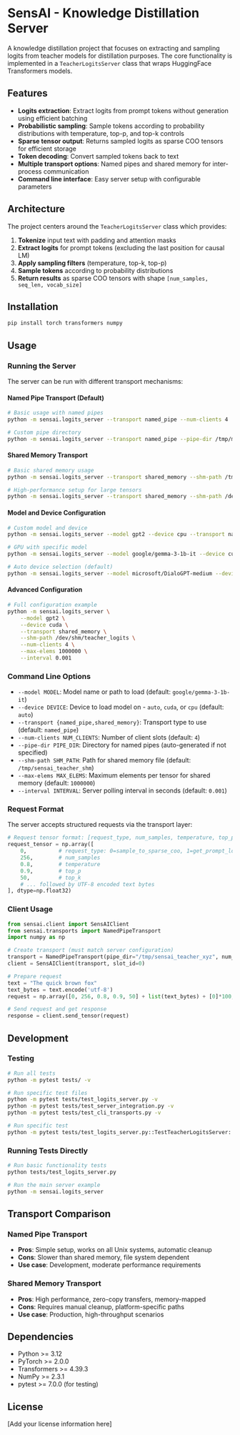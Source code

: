 # SensAI - Knowledge Distillation Server

A knowledge distillation project that focuses on extracting and sampling logits from teacher models for distillation purposes. The core functionality is implemented in a `TeacherLogitsServer` class that wraps HuggingFace Transformers models.

## Features

- **Logits extraction**: Extract logits from prompt tokens without generation using efficient batching
- **Probabilistic sampling**: Sample tokens according to probability distributions with temperature, top-p, and top-k controls
- **Sparse tensor output**: Returns sampled logits as sparse COO tensors for efficient storage
- **Token decoding**: Convert sampled tokens back to text
- **Multiple transport options**: Named pipes and shared memory for inter-process communication
- **Command line interface**: Easy server setup with configurable parameters

## Architecture

The project centers around the `TeacherLogitsServer` class which provides:

1. **Tokenize** input text with padding and attention masks
2. **Extract logits** for prompt tokens (excluding the last position for causal LM)
3. **Apply sampling filters** (temperature, top-k, top-p)
4. **Sample tokens** according to probability distributions
5. **Return results** as sparse COO tensors with shape `[num_samples, seq_len, vocab_size]`

## Installation

```bash
pip install torch transformers numpy
```

## Usage

### Running the Server

The server can be run with different transport mechanisms:

#### Named Pipe Transport (Default)
```bash
# Basic usage with named pipes
python -m sensai.logits_server --transport named_pipe --num-clients 4

# Custom pipe directory
python -m sensai.logits_server --transport named_pipe --pipe-dir /tmp/my_pipes --num-clients 2
```

#### Shared Memory Transport
```bash
# Basic shared memory usage
python -m sensai.logits_server --transport shared_memory --shm-path /tmp/my_shm --max-elems 2000000

# High-performance setup for large tensors
python -m sensai.logits_server --transport shared_memory --shm-path /dev/shm/sensai --max-elems 5000000 --num-clients 8
```

#### Model and Device Configuration
```bash
# Custom model and device
python -m sensai.logits_server --model gpt2 --device cpu --transport named_pipe

# GPU with specific model
python -m sensai.logits_server --model google/gemma-3-1b-it --device cuda --transport shared_memory

# Auto device selection (default)
python -m sensai.logits_server --model microsoft/DialoGPT-medium --device auto
```

#### Advanced Configuration
```bash
# Full configuration example
python -m sensai.logits_server \
    --model gpt2 \
    --device cuda \
    --transport shared_memory \
    --shm-path /dev/shm/teacher_logits \
    --num-clients 4 \
    --max-elems 1000000 \
    --interval 0.001
```

### Command Line Options

- `--model MODEL`: Model name or path to load (default: `google/gemma-3-1b-it`)
- `--device DEVICE`: Device to load model on - `auto`, `cuda`, or `cpu` (default: `auto`)
- `--transport {named_pipe,shared_memory}`: Transport type to use (default: `named_pipe`)
- `--num-clients NUM_CLIENTS`: Number of client slots (default: `4`)
- `--pipe-dir PIPE_DIR`: Directory for named pipes (auto-generated if not specified)
- `--shm-path SHM_PATH`: Path for shared memory file (default: `/tmp/sensai_teacher_shm`)
- `--max-elems MAX_ELEMS`: Maximum elements per tensor for shared memory (default: `1000000`)
- `--interval INTERVAL`: Server polling interval in seconds (default: `0.001`)

### Request Format

The server accepts structured requests via the transport layer:

```python
# Request tensor format: [request_type, num_samples, temperature, top_p, top_k, ...text_bytes]
request_tensor = np.array([
    0,          # request_type: 0=sample_to_sparse_coo, 1=get_prompt_logits
    256,        # num_samples
    0.8,        # temperature
    0.9,        # top_p
    50,         # top_k
    # ... followed by UTF-8 encoded text bytes
], dtype=np.float32)
```

### Client Usage

```python
from sensai.client import SensAIClient
from sensai.transports import NamedPipeTransport
import numpy as np

# Create transport (must match server configuration)
transport = NamedPipeTransport(pipe_dir="/tmp/sensai_teacher_xyz", num_clients=4)
client = SensAIClient(transport, slot_id=0)

# Prepare request
text = "The quick brown fox"
text_bytes = text.encode('utf-8')
request = np.array([0, 256, 0.8, 0.9, 50] + list(text_bytes) + [0]*100, dtype=np.float32)

# Send request and get response
response = client.send_tensor(request)
```

## Development

### Testing

```bash
# Run all tests
python -m pytest tests/ -v

# Run specific test files
python -m pytest tests/test_logits_server.py -v
python -m pytest tests/test_server_integration.py -v
python -m pytest tests/test_cli_transports.py -v

# Run specific test
python -m pytest tests/test_logits_server.py::TestTeacherLogitsServer::test_sample_to_sparse_coo_basic -v
```

### Running Tests Directly

```bash
# Run basic functionality tests
python tests/test_logits_server.py

# Run the main server example
python -m sensai.logits_server
```

## Transport Comparison

### Named Pipe Transport
- **Pros**: Simple setup, works on all Unix systems, automatic cleanup
- **Cons**: Slower than shared memory, file system dependent
- **Use case**: Development, moderate performance requirements

### Shared Memory Transport
- **Pros**: High performance, zero-copy transfers, memory-mapped
- **Cons**: Requires manual cleanup, platform-specific paths
- **Use case**: Production, high-throughput scenarios

## Dependencies

- Python >= 3.12
- PyTorch >= 2.0.0
- Transformers >= 4.39.3
- NumPy >= 2.3.1
- pytest >= 7.0.0 (for testing)

## License

[Add your license information here]